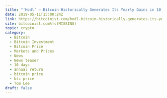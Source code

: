 ```yaml
---
title: "‘Hodl’ – Bitcoin Historically Generates Its Yearly Gains in 10 Days, Says Tom Lee"
date: 2019-05-11T15:00:24Z
link: https://bitcoinist.com/hodl-bitcoin-historically-generates-its-yearly-gains-in-10-days-says-tom-lee/?utm_medium=RSS&utm_source=hune
site: bitcoinist.com%!s(MISSING)
topic: crypto
category:
  - Bitcoin
  - Bitcoin Investment
  - Bitcoin Price
  - Markets and Prices
  - News
  - News teaser
  - 10 days
  - annual return
  - bitcoin price
  - btc price
  - Tom Lee
draft: false
---
```

